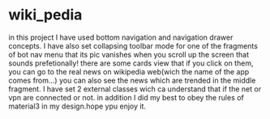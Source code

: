 # wiki_pedia
in this project I have used bottom navigation and navigation drawer concepts. I have also set collapsing toolbar mode for one of the fragments of bot nav menu that its pic vanishes when you scroll up the screen that sounds prefetionally!
there are some cards view that if you click on them, you can go to the real news on wikipedia web(wich the name of the app comes from...)
you can also see the news which are trended in the middle fragment.
I have set 2 external classes wich ca understand that if the net or vpn are connected or not.
in addition I did my best to obey the rules of material3 in my design.hope ypu enjoy it.
